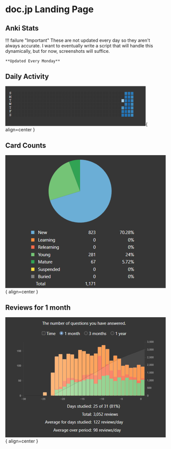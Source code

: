 # doc.jp Landing Page

## Anki Stats

!!! failure "Important"
    These are not updated every day so they aren't always accurate. I want to eventually write a script that will handle this dynamically, but for now, screenshots will suffice.

    **Updated Every Monday**

## Daily Activity

![Daily Activity](./assets/anki-stats/daily-activity.png){ align=center }

## Card Counts

![Card Counts](./assets/anki-stats/card-counts.png){ align=center }

## Reviews for 1 month

![Anki Stats](./assets/anki-stats/reviews.png){ align=center }

